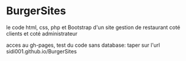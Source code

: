 # BurgerSites
le code html, css, php et Bootstrap d'un site gestion de restaurant coté clients et coté administrateur

acces au gh-pages, test du code sans database: taper sur l'url sidi001.github.io/BurgerSites
